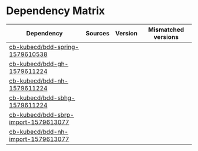 # Dependency Matrix

Dependency | Sources | Version | Mismatched versions
---------- | ------- | ------- | -------------------
[cb-kubecd/bdd-spring-1579610538](https://github.com/cb-kubecd/bdd-spring-1579610538.git) |  | []() | 
[cb-kubecd/bdd-gh-1579611224](https://github.com/cb-kubecd/bdd-gh-1579611224.git) |  | []() | 
[cb-kubecd/bdd-nh-1579611224](https://github.com/cb-kubecd/bdd-nh-1579611224.git) |  | []() | 
[cb-kubecd/bdd-sbhg-1579611224](https://github.com/cb-kubecd/bdd-sbhg-1579611224.git) |  | []() | 
[cb-kubecd/bdd-sbrp-import-1579613077](https://github.com/cb-kubecd/bdd-sbrp-import-1579613077.git) |  | []() | 
[cb-kubecd/bdd-nh-import-1579613077](https://github.com/cb-kubecd/bdd-nh-import-1579613077.git) |  | []() | 
